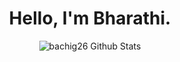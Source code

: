 <!--

### Hi there 👋


**bachig26/bachig26** is a ✨ _special_ ✨ repository because its `README.md` (this file) appears on your GitHub profile.

Here are some ideas to get you started:

- 🔭 I’m currently working on ...
- 🌱 I’m currently learning ...
- 👯 I’m looking to collaborate on ...
- 🤔 I’m looking for help with ...
- 💬 Ask me about ...
- 📫 How to reach me: ...
- 😄 Pronouns: ...
- ⚡ Fun fact: ...
-->
<h1 align="center"> Hello, I'm Bharathi. </h1>

<div class="center-image" align="center">
 <img src="https://github-stats-alpha.vercel.app/api?username=bachig26&cc=000&tc=fff&ic=fff&bc=000" alt="bachig26 Github Stats">
</div>


